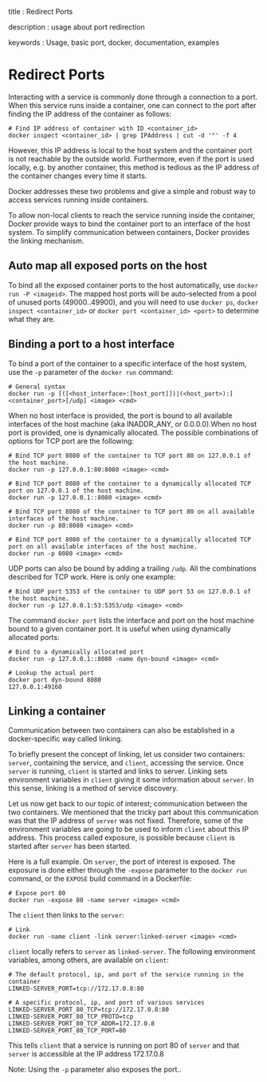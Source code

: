 title
:   Redirect Ports

description
:   usage about port redirection

keywords
:   Usage, basic port, docker, documentation, examples

# Redirect Ports

Interacting with a service is commonly done through a connection to a
port. When this service runs inside a container, one can connect to the
port after finding the IP address of the container as follows:

~~~~ {.sourceCode .bash}
# Find IP address of container with ID <container_id>
docker inspect <container_id> | grep IPAddress | cut -d '"' -f 4
~~~~

However, this IP address is local to the host system and the container
port is not reachable by the outside world. Furthermore, even if the
port is used locally, e.g. by another container, this method is tedious
as the IP address of the container changes every time it starts.

Docker addresses these two problems and give a simple and robust way to
access services running inside containers.

To allow non-local clients to reach the service running inside the
container, Docker provide ways to bind the container port to an
interface of the host system. To simplify communication between
containers, Docker provides the linking mechanism.

## Auto map all exposed ports on the host

To bind all the exposed container ports to the host automatically, use
`docker run -P <imageid>`. The mapped host ports will be auto-selected
from a pool of unused ports (49000..49900), and you will need to use
`docker ps`, `docker inspect <container_id>` or
`docker port <container_id> <port>` to determine what they are.

## Binding a port to a host interface

To bind a port of the container to a specific interface of the host
system, use the `-p` parameter of the `docker run` command:

~~~~ {.sourceCode .bash}
# General syntax
docker run -p [([<host_interface>:[host_port]])|(<host_port>):]<container_port>[/udp] <image> <cmd>
~~~~

When no host interface is provided, the port is bound to all available
interfaces of the host machine (aka INADDR\_ANY, or 0.0.0.0).When no
host port is provided, one is dynamically allocated. The possible
combinations of options for TCP port are the following:

~~~~ {.sourceCode .bash}
# Bind TCP port 8080 of the container to TCP port 80 on 127.0.0.1 of the host machine.
docker run -p 127.0.0.1:80:8080 <image> <cmd>

# Bind TCP port 8080 of the container to a dynamically allocated TCP port on 127.0.0.1 of the host machine.
docker run -p 127.0.0.1::8080 <image> <cmd>

# Bind TCP port 8080 of the container to TCP port 80 on all available interfaces of the host machine.
docker run -p 80:8080 <image> <cmd>

# Bind TCP port 8080 of the container to a dynamically allocated TCP port on all available interfaces of the host machine.
docker run -p 8080 <image> <cmd>
~~~~

UDP ports can also be bound by adding a trailing `/udp`. All the
combinations described for TCP work. Here is only one example:

~~~~ {.sourceCode .bash}
# Bind UDP port 5353 of the container to UDP port 53 on 127.0.0.1 of the host machine.
docker run -p 127.0.0.1:53:5353/udp <image> <cmd>
~~~~

The command `docker port` lists the interface and port on the host
machine bound to a given container port. It is useful when using
dynamically allocated ports:

~~~~ {.sourceCode .bash}
# Bind to a dynamically allocated port
docker run -p 127.0.0.1::8080 -name dyn-bound <image> <cmd>

# Lookup the actual port
docker port dyn-bound 8080
127.0.0.1:49160
~~~~

## Linking a container

Communication between two containers can also be established in a
docker-specific way called linking.

To briefly present the concept of linking, let us consider two
containers: `server`, containing the service, and `client`, accessing
the service. Once `server` is running, `client` is started and links to
server. Linking sets environment variables in `client` giving it some
information about `server`. In this sense, linking is a method of
service discovery.

Let us now get back to our topic of interest; communication between the
two containers. We mentioned that the tricky part about this
communication was that the IP address of `server` was not fixed.
Therefore, some of the environment variables are going to be used to
inform `client` about this IP address. This process called exposure, is
possible because `client` is started after `server` has been started.

Here is a full example. On `server`, the port of interest is exposed.
The exposure is done either through the `-expose` parameter to the
`docker run` command, or the `EXPOSE` build command in a Dockerfile:

~~~~ {.sourceCode .bash}
# Expose port 80
docker run -expose 80 -name server <image> <cmd>
~~~~

The `client` then links to the `server`:

~~~~ {.sourceCode .bash}
# Link
docker run -name client -link server:linked-server <image> <cmd>
~~~~

`client` locally refers to `server` as `linked-server`. The following
environment variables, among others, are available on `client`:

~~~~ {.sourceCode .bash}
# The default protocol, ip, and port of the service running in the container
LINKED-SERVER_PORT=tcp://172.17.0.8:80

# A specific protocol, ip, and port of various services
LINKED-SERVER_PORT_80_TCP=tcp://172.17.0.8:80
LINKED-SERVER_PORT_80_TCP_PROTO=tcp
LINKED-SERVER_PORT_80_TCP_ADDR=172.17.0.8
LINKED-SERVER_PORT_80_TCP_PORT=80
~~~~

This tells `client` that a service is running on port 80 of `server` and
that `server` is accessible at the IP address 172.17.0.8

Note: Using the `-p` parameter also exposes the port..
